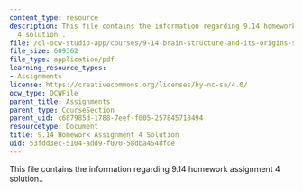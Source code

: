 ```yaml
---
content_type: resource
description: This file contains the information regarding 9.14 homework assignment
  4 solution..
file: /ol-ocw-studio-app/courses/9-14-brain-structure-and-its-origins-spring-2014/53fdd3ec5104add9f07058dba4548fde_MIT9_14S14_Homework4Sol.pdf
file_size: 609362
file_type: application/pdf
learning_resource_types:
- Assignments
license: https://creativecommons.org/licenses/by-nc-sa/4.0/
ocw_type: OCWFile
parent_title: Assignments
parent_type: CourseSection
parent_uid: c687985d-1788-7eef-f005-257845718494
resourcetype: Document
title: 9.14 Homework Assignment 4 Solution
uid: 53fdd3ec-5104-add9-f070-58dba4548fde
---
```

This file contains the information regarding 9.14 homework assignment 4 solution..